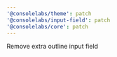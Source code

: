 ```yaml
---
'@consolelabs/theme': patch
'@consolelabs/input-field': patch
'@consolelabs/core': patch
---
```


Remove extra outline input field

